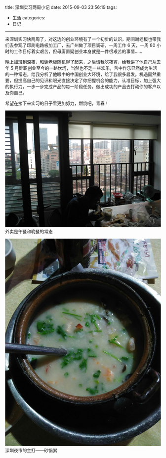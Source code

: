 title: 深圳实习两周小记
date: 2015-09-03 23:56:19
tags:
- 生活
categories:
- 日记
---

来深圳实习快两周了，对这边的创业环境有了一个初步的认识，期间谢老板也带我们去参观了印刷电路板加工厂，去广州做了项目调研，一周工作 6 天，一周 80 小时的工作目标着实艰苦，但毋庸置疑创业本身就是一件很艰苦的事情……

晚上加班到深夜，和谢老板随机聊了起来，之后请我吃夜宵，给我讲了他自己从去年 5 月辞职创业至今的一路坎坷，当然也不乏一些欢乐，苦中作乐已然成为生活的一种常态，给我分析了他眼中的中国创业大环境，给了我很多启发。机遇固然重要，但提高自己的见识和眼光直接决定了你把握机会的能力，认准目标，加上强大的执行力，一步一步完成产品的每一阶段任务，做出成功的产品去打动你的客户以及你自己。

希望在接下来实习的日子里更加努力，燃烧吧，青春！

![外卖](/uploads/images/waimai.jpg "外卖是午餐和晚餐的常态") 外卖是午餐和晚餐的常态

![砂锅粥](/uploads/images/shaguozhou.jpg "深圳夜市的主打——砂锅粥") 深圳夜市的主打——砂锅粥